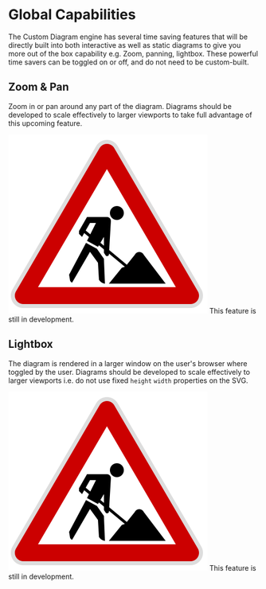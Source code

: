 # Global Capabilities

The Custom Diagram engine has several time saving features that will be directly built into both interactive as well as static diagrams to give you more out of the box capability e.g. Zoom, panning, lightbox. These powerful time savers can be toggled on or off, and do not need to be custom-built.

## Zoom & Pan

Zoom in or pan around any part of the diagram. Diagrams should be developed to scale effectively to larger viewports to take full advantage of this upcoming feature.

![Under construction](_media/under_construction_icon.svg ":size=50")
This feature is still in development.

## Lightbox

The diagram is rendered in a larger window on the user's browser where toggled by the user. Diagrams should be developed to scale effectively to larger viewports i.e. do not use fixed `height` `width` properties on the SVG.

![Under construction](_media/under_construction_icon.svg ":size=50")
This feature is still in development.
